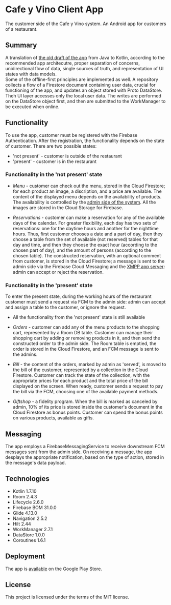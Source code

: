 # Cafe y Vino Client App

The customer side of the Cafe y Vino system.
An Android app for customers of a restaurant.

## Summary

A translation of [the old draft of the app](https://github.com/dimitriinc/cafe-y-vino-app-client) from Java to Kotlin, according to the recommended app architecutre, proper separation of concerns, unidirectional flow of data, single sources of truth, and representation of UI states with data models.\
Some of the offline-first principles are implemented as well. A repository collects a flow of a Firestore document containing user data, crucial for functioning of the app, and updates an object stored with Proto DataStore. Theh UI layer accesses only the local user data. The writes are performed on the DataStore object first, and then are submitted to the WorkManager to be executed when online.

## Functionality

To use the app, customer must be registered with the Firebase Authentication. After the registration, the functionality depends on the state of customer. There are two possible states:

- 'not present' - customer is outside of the restaurant
- 'present' - customer is in the restaurant

### Functionality in the 'not present' state

- _Menu_ - customer can check out the menu, stored in the Cloud Firestore; for each product an image, a discription, and a price are available. The content of the displayed menu depends on the availability of products. The availability is controlled by the [admin side of the system](https://github.com/dimitriinc/cafe-y-vino-app-admin). All the images are stored in the Cloud Storage for Firebase.

- _Reservations_ - customer can make a reservation for any of the available days of the calendar. For greater flexibility, each day has two sets of reservations: one for the daytime hours and another for the nighttime hours. Thus, first customer chooses a date and a part of day, then they choose a table from the set of available (not reserved) tables for that day and time, and then they choose the exact hour (according to the chosen part of day), and the amount of persons (according to the chosen table). The constructed reservation, with an optional comment from customer, is stored in the Cloud Firestore; a message is sent to the admin side via the Firebase Cloud Messaging and the [XMPP app server](https://github.com/dimitriinc/cafe-y-vino-app-server): admin can accept or reject the reservation.

### Functionality in the 'present' state

To enter the present state, during the working hours of the restaurant customer must send a request via FCM to the admin side: admin can accept and assign a table to the customer, or ignore the request.

- All the functionality from the 'not present' state is still available

- _Orders_ - customer can add any of the menu products to the shopping cart, represented by a Room DB table. Customer can manage their shopping cart by adding or removing products in it, and then send the constructed order to the admin side. The Room table is emptied, the order is stored in the Cloud Firestore, and an FCM message is sent to the admins.

- _Bill_ - the content of the orders, marked by admin as 'served', is moved to the bill of the customer, represented by a collection in the Cloud Firestore. Customer can track the state of the collection, with the appropriate prices for each product and the total price of the bill displayed on the screen. When ready, customer sends a request to pay the bill via the FCM, choosing one of the available payment methods.

- _Giftshop_ - a fidelity program. When the bill is marked as canceled by admin, 10% of its price is stored inside the customer's document in the Cloud Firestore as bonus points. Customer can spend the bonus points on various products, available as gifts.

## Messaging

The app employs a FirebaseMessagingService to receive downstream FCM messages sent from the admin side. On receiving a message, the app desplays the appropriate notification, based on the type of action, stored in the message's data payload.

## Technologies

- Kotlin 1.7.10
- Room 2.4.3
- Lifecycle 2.6.0
- Firebase BOM 31.0.0
- Glide 4.13.0
- Navigation 2.5.2
- Hilt 2.44
- WorkManager 2.7.1
- DataStore 1.0.0
- Coroutines 1.6.1

## Deployment

The app is [available](https://play.google.com/store/apps/details?id=com.cafeyvinowinebar.Cafe_y_Vino) on the Google Play Store.

## License

This project is licensed under the terms of the MIT license.

